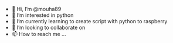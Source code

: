 - 👋 Hi, I’m @mouha89
- 👀 I’m interested in python
- 🌱 I’m currently learning to create script with python to raspberry
- 💞️ I’m looking to collaborate on 
- 📫 How to reach me ...

<!---
mouha89/mouha89 is a ✨ special ✨ repository because its `README.md` (this file) appears on your GitHub profile.
You can click the Preview link to take a look at your changes.
--->

